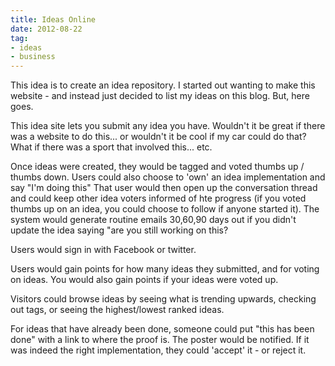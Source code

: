 ```yaml
---
title: Ideas Online
date: 2012-08-22
tag:
- ideas
- business
---
```

This idea is to create an idea repository.  I started out wanting to make this website - and instead just decided to list my ideas on this blog.  But, here goes.

<!--more-->

This idea site lets you submit any idea you have.  Wouldn't it be great if there was a website to do this... or wouldn't it be cool if my car could do that?  What if there was a sport that involved this... etc.

Once ideas were created, they would be tagged and voted thumbs up / thumbs down.  Users could also choose to 'own' an idea implementation and say "I'm doing this"  That user would then open up the conversation thread and could keep other idea voters informed of hte progress (if you voted thumbs up on an idea, you could choose to follow if anyone started it).  The system would generate routine emails 30,60,90 days out if you didn't update the idea saying "are you still working on this?

Users would sign in with Facebook or twitter.

Users would gain points for how many ideas they submitted, and for voting on ideas.  You would also gain points if your ideas were voted up.

Visitors could browse ideas by seeing what is trending upwards, checking out tags, or seeing the highest/lowest ranked ideas.

For ideas that have already been done, someone could put "this has been done" with a link to where the proof is.  The poster would be notified.  If it was indeed the right implementation, they could 'accept' it - or reject it.

